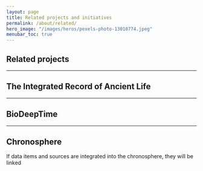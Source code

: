 ```yaml
---
layout: page
title: Related projects and initiatives 
permalink: /about/related/
hero_image: "/images/heros/pexels-photo-13010774.jpeg"
menubar_toc: true
---
```


## Related projects

* * *

## The Integrated Record of Ancient Life

* * * 

## BioDeepTime

* * *

## Chronosphere

If data items and sources are integrated into the chronosphere, they will be linked

